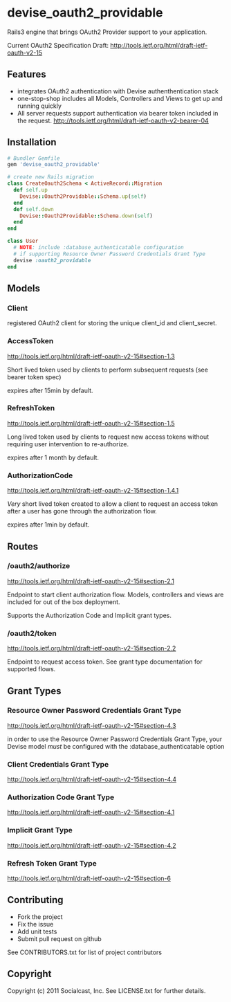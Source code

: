 # devise_oauth2_providable

Rails3 engine that brings OAuth2 Provider support to your application.

Current OAuth2 Specification Draft:
http://tools.ietf.org/html/draft-ietf-oauth-v2-15

## Features

* integrates OAuth2 authentication with Devise authenthentication stack
* one-stop-shop includes all Models, Controllers and Views to get up and
  running quickly
* All server requests support authentication via bearer token included in
the request.  http://tools.ietf.org/html/draft-ietf-oauth-v2-bearer-04


## Installation

```ruby
# Bundler Gemfile
gem 'devise_oauth2_providable'
```

```ruby
# create new Rails migration
class CreateOauth2Schema < ActiveRecord::Migration
  def self.up
    Devise::Oauth2Providable::Schema.up(self)
  end
  def self.down
    Devise::Oauth2Providable::Schema.down(self)
  end
end
```
```ruby
class User
  # NOTE: include :database_authenticatable configuration
  # if supporting Resource Owner Password Credentials Grant Type
  devise :oauth2_providable
end
```

## Models

### Client
registered OAuth2 client for storing the unique client_id and
client_secret.

### AccessToken
http://tools.ietf.org/html/draft-ietf-oauth-v2-15#section-1.3

Short lived token used by clients to perform subsequent requests (see
bearer token spec)

expires after 15min by default.

### RefreshToken
http://tools.ietf.org/html/draft-ietf-oauth-v2-15#section-1.5

Long lived token used by clients to request new access tokens without
requiring user intervention to re-authorize.

expires after 1 month by default.

### AuthorizationCode
http://tools.ietf.org/html/draft-ietf-oauth-v2-15#section-1.4.1

*Very* short lived token created to allow a client to request an access
token after a user has gone through the authorization flow.

expires after 1min by default.

## Routes

### /oauth2/authorize
http://tools.ietf.org/html/draft-ietf-oauth-v2-15#section-2.1

Endpoint to start client authorization flow.  Models, controllers and
views are included for out of the box deployment.

Supports the Authorization Code and Implicit grant types.

### /oauth2/token
http://tools.ietf.org/html/draft-ietf-oauth-v2-15#section-2.2

Endpoint to request access token.  See grant type documentation for
supported flows.

## Grant Types

### Resource Owner Password Credentials Grant Type
http://tools.ietf.org/html/draft-ietf-oauth-v2-15#section-4.3

in order to use the Resource Owner Password Credentials Grant Type, your
Devise model *must* be configured with the :database_authenticatable option

### Client Credentials Grant Type
http://tools.ietf.org/html/draft-ietf-oauth-v2-15#section-4.4

### Authorization Code Grant Type
http://tools.ietf.org/html/draft-ietf-oauth-v2-15#section-4.1

### Implicit Grant Type
http://tools.ietf.org/html/draft-ietf-oauth-v2-15#section-4.2

### Refresh Token Grant Type
http://tools.ietf.org/html/draft-ietf-oauth-v2-15#section-6

## Contributing
 
* Fork the project
* Fix the issue
* Add unit tests
* Submit pull request on github

See CONTRIBUTORS.txt for list of project contributors

## Copyright

Copyright (c) 2011 Socialcast, Inc. 
See LICENSE.txt for further details.

